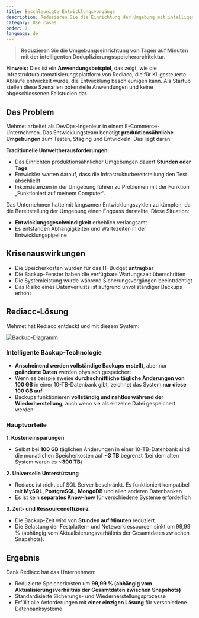 ```yaml
---
title: Beschleunigte Entwicklungsvorgänge
description: Reduzieren Sie die Einrichtung der Umgebung mit intelligentem Deduplizierungsspeicher von Tagen auf Minuten.
category: Use Cases
order: 7
language: de
---
```


> **Reduzieren Sie die Umgebungseinrichtung von Tagen auf Minuten mit der intelligenten Deduplizierungsspeicherarchitektur.**

**Hinweis:** Dies ist ein **Anwendungsbeispiel**, das zeigt, wie die Infrastrukturautomatisierungsplattform von Rediacc, die für KI-gesteuerte Abläufe entwickelt wurde, die Entwicklung beschleunigen kann. Als Startup stellen diese Szenarien potenzielle Anwendungen und keine abgeschlossenen Fallstudien dar.

## Das Problem

Mehmet arbeitet als DevOps-Ingenieur in einem E-Commerce-Unternehmen. Das Entwicklungsteam benötigt **produktionsähnliche Umgebungen** zum Testen, Staging und Entwickeln. Das liegt daran:

**Traditionelle Umweltherausforderungen:** 
* Das Einrichten produktionsähnlicher Umgebungen dauert **Stunden oder Tage** 
* Entwickler warten darauf, dass die Infrastrukturbereitstellung den Test abschließt 
* Inkonsistenzen in der Umgebung führen zu Problemen mit der Funktion „Funktioniert auf meinem Computer“.

Das Unternehmen hatte mit langsamen Entwicklungszyklen zu kämpfen, da die Bereitstellung der Umgebung einen Engpass darstellte. Diese Situation:

* **Entwicklungsgeschwindigkeit** erheblich verlangsamt 
* Es entstanden Abhängigkeiten und Wartezeiten in der Entwicklungspipeline

## Krisenauswirkungen

* Die Speicherkosten wurden für das IT-Budget **untragbar** 
* Die Backup-Fenster haben die verfügbare Wartungszeit überschritten 
* Die Systemleistung wurde während Sicherungsvorgängen beeinträchtigt 
* Das Risiko eines Datenverlusts ist aufgrund unvollständiger Backups erhöht

## Rediacc-Lösung

Mehmet hat Rediacc entdeckt und mit diesem System:

![Backup-Diagramm](/img/backup-optimization.svg)

### Intelligente Backup-Technologie 
* **Anscheinend werden vollständige Backups erstellt**, aber nur **geänderte Daten** werden physisch gespeichert 
* Wenn es beispielsweise **durchschnittliche tägliche Änderungen von 100 GB** in einer 10-TB-Datenbank gibt, zeichnet das System **nur diese 100 GB auf** 
* Backups funktionieren **vollständig und nahtlos während der Wiederherstellung**, auch wenn sie als einzelne Datei gespeichert werden

### Hauptvorteile

**1. Kosteneinsparungen** 
* Selbst bei **100 GB** täglichen Änderungen in einer 10-TB-Datenbank sind die monatlichen Speicherkosten auf **~3 TB** begrenzt (bei dem alten System waren es **~300 TB**)

**2. Universelle Unterstützung** 
* Rediacc ist nicht auf SQL Server beschränkt. Es funktioniert kompatibel mit **MySQL, PostgreSQL, MongoDB** und allen anderen Datenbanken 
* Es ist kein **separates Know-how** für verschiedene Systeme erforderlich

**3. Zeit- und Ressourceneffizienz** 
* Die Backup-Zeit wird von **Stunden auf Minuten** reduziert. 
* Die Belastung der Festplatten- und Netzwerkressourcen sinkt um 99,99 % (abhängig vom Aktualisierungsverhältnis der Gesamtdaten zwischen Snapshots).

## Ergebnis

Dank Rediacc hat das Unternehmen: 
* Reduzierte Speicherkosten um **99,99 % (abhängig vom Aktualisierungsverhältnis der Gesamtdaten zwischen Snapshots)** 
* Standardisierte Sicherungs- und Wiederherstellungsprozesse 
* Erfüllt alle Anforderungen mit **einer einzigen Lösung** für verschiedene Datenbanksysteme